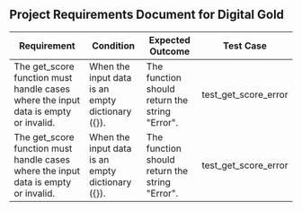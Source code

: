 ## Project Requirements Document for Digital Gold

Requirement | Condition | Expected Outcome | Test Case
----------- | --------- | ---------------- | ---------
The get_score function must handle cases where the input data is empty or invalid. | When the input data is an empty dictionary ({}). | The function should return the string "Error". | test_get_score_error
The get_score function must handle cases where the input data is empty or invalid. | When the input data is an empty dictionary ({}). | The function should return the string "Error". | test_get_score_error
